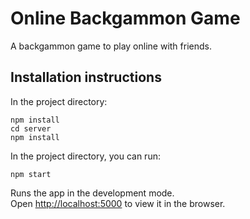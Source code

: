 # Online Backgammon Game

A backgammon game to play online with friends. 
## Installation instructions

In the project directory:

```
npm install
cd server
npm install
```

In the project directory, you can run:

`npm start`

Runs the app in the development mode.<br />
Open [http://localhost:5000](http://localhost:5000) to view it in the browser.

